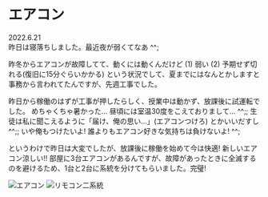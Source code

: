 # エアコン

2022.6.21<br />
昨日は寝落ちしました。最近夜が弱くてなあ ^^;

昨冬からエアコンが故障してて、動くには動くんだけど (1) 弱い (2) 予期せず切れる(復旧に15分ぐらいかかる) という状況でして、夏までにはなんとかしますと事務から言われてたんですが、先週工事でした。

昨日から稼働のはずが工事が押したらしく、授業中は動かず、放課後に試運転でした。
めちゃくちゃ暑かった... 昼頃には室温30度をこえておりまして... ^^;;
生徒は私に聞こえるように「届け、俺の思い...」(エアコンつけろ) とかいいだすし ^^;; いや俺もつけたいよ! 誰よりもエアコン好きな気持ちは負けないよ! ^^;

というわけで昨日は大変でしたが、放課後に稼働を始めて今は快適! 新しいエアコン涼しい!! 部屋に3台エアコンがあるんですが、故障があったときに全滅するのを避けるため、1台と2台に系統を分けてもらいました。完璧!

![エアコン](aircon.png)
![リモコン二系統](remocon.png)